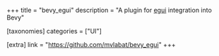 +++
title = "bevy_egui"
description = "A plugin for [egui](https://crates.io/crates/egui) integration into Bevy"

[taxonomies]
categories = ["UI"]

[extra]
link = "https://github.com/mvlabat/bevy_egui"
+++
